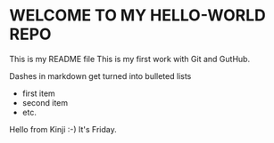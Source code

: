 # WELCOME TO MY HELLO-WORLD REPO

This is my README file 
This is my first work with Git and GutHub. 

Dashes in markdown get turned into bulleted lists 
- first item 
- second item 
- etc. 

Hello from Kinji :-) It's Friday. 

